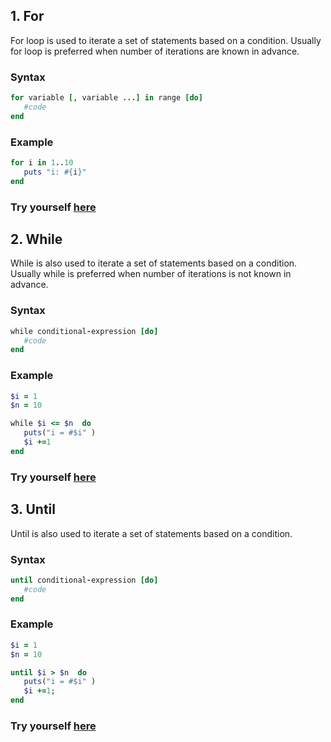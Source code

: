 ## 1. For

For loop is used to iterate a set of statements based on a condition. Usually for loop is preferred when number of iterations are known in advance.

### Syntax

```ruby
for variable [, variable ...] in range [do]
   #code
end
```
### Example

```ruby
for i in 1..10
   puts "i: #{i}"
end	
```

### Try yourself [here](https://onecompiler.com/ruby/3vv46pt52)


## 2. While

While is also used to iterate a set of statements based on a condition. Usually while is preferred when number of iterations is not known in advance.

### Syntax

```ruby
while conditional-expression [do]
   #code
end
```
### Example

```ruby
$i = 1
$n = 10

while $i <= $n  do
   puts("i = #$i" )
   $i +=1
end
```
### Try yourself [here](https://onecompiler.com/ruby/3vv46vb6n)

## 3. Until

Until is also used to iterate a set of statements based on a condition. 

### Syntax

```ruby
until conditional-expression [do]
   #code
end
```
### Example

```ruby
$i = 1
$n = 10

until $i > $n  do
   puts("i = #$i" )
   $i +=1;
end
```

### Try yourself [here](https://onecompiler.com/ruby/3vv4736nt)

